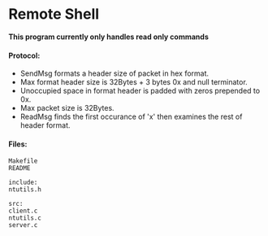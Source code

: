 # Remote Shell

**This program currently only handles read only commands**

#### Protocol:  
  * SendMsg formats a header size of packet in hex format.  
  * Max format header size is 32Bytes + 3 bytes 0x and null terminator.  
  * Unoccupied space in format header is padded with zeros prepended to 0x.  
  * Max packet size is 32Bytes.  
  * ReadMsg finds the first occurance of 'x' then examines the rest of header format.  

#### Files:

    Makefile
    README

    include:
    ntutils.h

    src:
    client.c
    ntutils.c
    server.c

